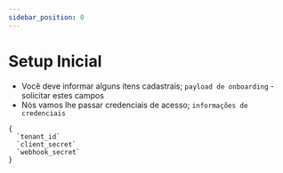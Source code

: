 ```yaml
---
sidebar_position: 0
---
```


# Setup Inicial
- Você deve informar alguns ítens cadastrais;
`payload de onboarding` - solicitar estes campos
- Nós vamos lhe passar credenciais de acesso;
`informações de credenciais`

```
{
  `tenant_id`
  `client_secret`
  `webhook_secret`
}
```